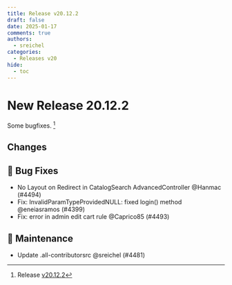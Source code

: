 ```yaml
---
title: Release v20.12.2
draft: false
date: 2025-01-17
comments: true
authors:
  - sreichel
categories:
  - Releases v20
hide:
  - toc
---
```


# New Release 20.12.2

Some bugfixes. [^1]

<!-- more -->

## Changes

## 🐛 Bug Fixes

- No Layout on Redirect in CatalogSearch AdvancedController @Hanmac (#4494)
- Fix: InvalidParamTypeProvidedNULL: fixed login() method @eneiasramos (#4399)
- Fix: error in admin edit cart rule @Caprico85 (#4493)

## 🔨 Maintenance

- Update .all-contributorsrc @sreichel (#4481)

[^1]: Release [v20.12.2](https://github.com/OpenMage/magento-lts/releases/tag/v20.12.2)
